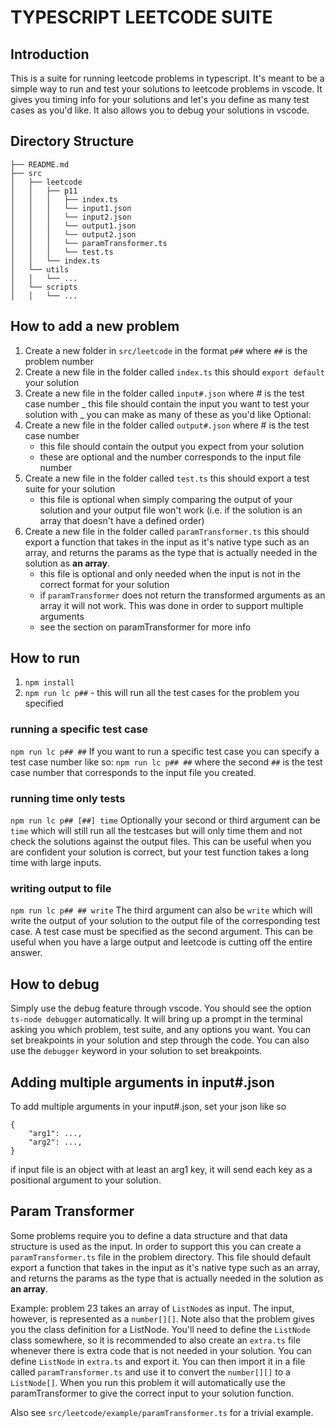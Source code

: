 # TYPESCRIPT LEETCODE SUITE

## Introduction

This is a suite for running leetcode problems in typescript. It's meant to be a simple way to run and test your solutions to leetcode problems in vscode. It gives you timing info for your solutions and let's you define as many test cases as you'd like. It also allows you to debug your solutions in vscode.

## Directory Structure

```
├── README.md
├── src
│   ├── leetcode
│   │   ├── p11
│   │   │   ├── index.ts
│   │   │   └── input1.json
│   │   │   └── input2.json
│   │   │   └── output1.json
│   │   │   └── output2.json
│   │   │   └── paramTransformer.ts
│   │   │   └── test.ts
│   │   └── index.ts
│   └── utils
│   │   └── ...
│   └── scripts
│   │   └── ...
```

## How to add a new problem

1. Create a new folder in `src/leetcode` in the format `p##` where `##` is the problem number
2. Create a new file in the folder called `index.ts` this should `export default` your solution
3. Create a new file in the folder called `input#.json` where # is the test case number
   _ this file should contain the input you want to test your solution with
   _ you can make as many of these as you'd like
   Optional:
4. Create a new file in the folder called `output#.json` where # is the test case number
   - this file should contain the output you expect from your solution
   - these are optional and the number corresponds to the input file number
5. Create a new file in the folder called `test.ts` this should export a test suite for your solution
   - this file is optional when simply comparing the output of your solution and your output file won't work (i.e. if the solution is an array that doesn't have a defined order)
6. Create a new file in the folder called `paramTransformer.ts` this should export a function that takes in the input as it's native type such as an array, and returns the params as the type that is actually needed in the solution as **an array**.
   - this file is optional and only needed when the input is not in the correct format for your solution
   - if `paramTransformer` does not return the transformed arguments as an array it will not work. This was done in order to support multiple arguments
   - see the section on paramTransformer for more info

## How to run

1. `npm install`
2. `npm run lc p##` - this will run all the test cases for the problem you specified

### running a specific test case

`npm run lc p## ##`
If you want to run a specific test case you can specify a test case number like so: `npm run lc p## ##` where the second `##` is the test case number that corresponds to the input file you created.

### running time only tests

`npm run lc p## [##] time`
Optionally your second or third argument can be `time` which will still run all the testcases but will only time them and not check the solutions against the output files. This can be useful when you are confident your solution is correct, but your test function takes a long time with large inputs.

### writing output to file

`npm run lc p## ## write`
The third argument can also be `write` which will write the output of your solution to the output file of the corresponding test case. A test case must be specified as the second argument. This can be useful when you have a large output and leetcode is cutting off the entire answer.

## How to debug

Simply use the debug feature through vscode. You should see the option `ts-node debugger` automatically. It will bring up a prompt in the terminal asking you which problem, test suite, and any options you want. You can set breakpoints in your solution and step through the code. You can also use the `debugger` keyword in your solution to set breakpoints.

## Adding multiple arguments in input#.json

To add multiple arguments in your input#.json, set your json like so

```
{
    "arg1": ...,
    "arg2": ...,
}
```

if input file is an object with at least an arg1 key, it will send each key as a positional argument to your solution.

## Param Transformer

Some problems require you to define a data structure and that data structure is used as the input. In order to support this you can create a `paramTransformer.ts` file in the problem directory. This file should default export a function that takes in the input as it's native type such as an array, and returns the params as the type that is actually needed in the solution as **an array**.

Example: problem 23 takes an array of `ListNode`s as input. The input, however, is represented as a `number[][]`. Note also that the problem gives you the class definition for a ListNode. You'll need to define the `ListNode` class somewhere, so it is recommended to also create an `extra.ts` file whenever there is extra code that is not needed in your solution. You can define `ListNode` in `extra.ts` and export it. You can then import it in a file called `paramTransformer.ts` and use it to convert the `number[][]` to a `ListNode[]`. When you run this problem it will automatically use the paramTransformer to give the correct input to your solution function.

Also see `src/leetcode/example/paramTransformer.ts` for a trivial example.
